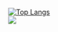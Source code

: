 [![Top Langs](https://github-readme-stats.vercel.app/api/top-langs/?username=tumbersa&layout=donut-vertical&theme=panda)](https://github.com/anuraghazra/github-readme-stats)
<br>
![](https://leetcard.jacoblin.cool/tumbersa?ext=heatmap)

